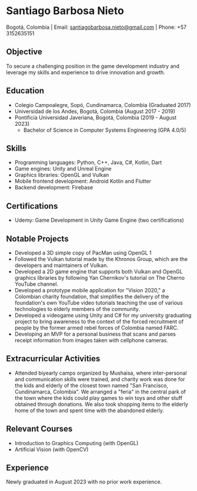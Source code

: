 # Santiago Barbosa Nieto

Bogotá, Colombia | Email: santiagobarbosa.nieto@gmail.com | Phone: +57 3152635151

## Objective
To secure a challenging position in the game development industry and leverage my skills and experience to drive innovation and growth.

## Education
- Colegio Campoalegre, Sopó, Cundinamarca, Colombia (Graduated 2017)
- Universidad de los Andes, Bogotá, Colombia (August 2017 - 2019)
- Pontificia Universidad Javeriana, Bogotá, Colombia (2019 - August 2023)
  - Bachelor of Science in Computer Systems Engineering (GPA 4.0/5)

## Skills

- Programming languages: Python, C++, Java, C#, Kotlin, Dart
- Game engines: Unity and Unreal Engine
- Graphics libraries: OpenGL and Vulkan
- Mobile frontend development: Android Kotlin and Flutter
- Backend development: Firebase

## Certifications

- Udemy: Game Development in Unity Game Engine (two certifications)

## Notable Projects

- Developed a 3D simple copy of PacMan using OpenGL 1
- Followed the Vulkan tutorial made by the Khronos Group, which are the developers and maintainers of Vulkan.
- Developed a 2D game engine that supports both Vulkan and OpenGL graphics libraries by following Yan Chernikov's tutorial on The Cherno YouTube channel.
- Developed a prototype mobile application for "Vision 2020," a Colombian charity foundation, that simplifies the delivery of the foundation's own YouTube video tutorials teaching the use of various technologies to elderly members of the community.
- Developed a videogame using Unity and C# for my university graduating project to bring awareness to the context of the forced recruitment of people by the former armed rebel forces of Colombia named FARC.
- Developing an MVP for a personal business that scans and parses receipt information from images taken with cellphone cameras.

## Extracurricular Activities

- Attended biyearly camps organized by Mushaisa, where inter-personal and communication skills were trained, and charity work was done for the kids and elderly of the closest town named "San Francisco, Cundinamarca, Colombia". We arranged a "feria" in the central park of the town where the kids could play games to win toys and other stuff obtained through donations. We also took shopping items to the elderly home of the town and spent time with the abandoned elderly.

## Relevant Courses

- Introduction to Graphics Computing (with OpenGL)
- Artificial Vision (with OpenCV)

## Experience

Newly graduated in August 2023 with no prior work experience.
